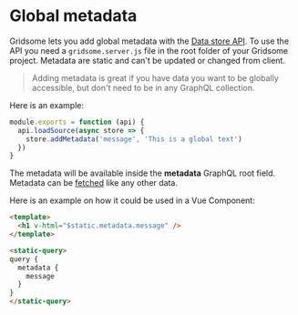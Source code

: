 # Global metadata

Gridsome lets you add global metadata with the [Data store API](/docs/data-store-api/). To use the API you need a `gridsome.server.js` file in the root folder of your Gridsome project.  Metadata are static and can't be updated or changed from client.

> Adding metadata is great if you have data you want to be globally accessible, but don't need to be in any GraphQL collection.

Here is an example:

```js
module.exports = function (api) {
  api.loadSource(async store => {
    store.addMetadata('message', 'This is a global text')
  })
}
```

The metadata will be available inside the **metadata** GraphQL root field. Metadata can be [fetched](/docs/fetching-data/) like any other data.

Here is an example on how it could be used in a Vue Component:

```html
<template>
  <h1 v-html="$static.metadata.message" />
</template>

<static-query>
query {
  metadata {
    message
  }
}
</static-query>
```
